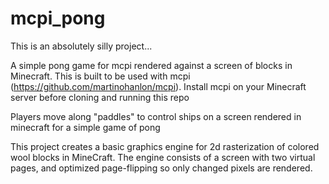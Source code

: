 # mcpi_pong

This is an absolutely silly project...

A simple pong game for mcpi rendered against a screen of blocks in Minecraft.  This is built to be used with mcpi (https://github.com/martinohanlon/mcpi).  Install mcpi on your Minecraft server before cloning and running this repo

Players move along "paddles" to control ships on a screen rendered in minecraft for a simple game of pong

This project creates a basic graphics engine for 2d rasterization of colored wool blocks in MineCraft.  The engine consists of a screen with two virtual pages, and optimized page-flipping so only changed pixels are rendered.
